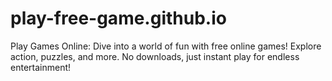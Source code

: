 # play-free-game.github.io
Play Games Online: Dive into a world of fun with free online games! Explore action, puzzles, and more. No downloads, just instant play for endless entertainment!
